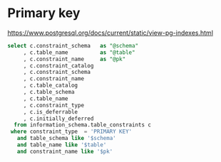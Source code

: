 # Primary key

https://www.postgresql.org/docs/current/static/view-pg-indexes.html

````sql
select c.constraint_schema   as "@schema"
     , c.table_name          as "@table"
     , c.constraint_name     as "@pk"
     , c.constraint_catalog
     , c.constraint_schema
     , c.constraint_name
     , c.table_catalog
     , c.table_schema
     , c.table_name
     , c.constraint_type
     , c.is_deferrable
     , c.initially_deferred
  from information_schema.table_constraints c
 where constraint_type  = 'PRIMARY KEY'
   and table_schema like '$schema'
   and table_name like '$table'
   and constraint_name like '$pk'
````
